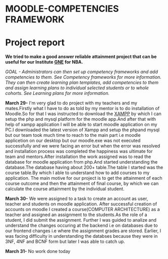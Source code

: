 # MOODLE-COMPETENCIES FRAMEWORK
# Project report
**We tried to make a good answer reliable attainment project that can be useful for our Institute [GNE](https://gndec.ac.in) for NBA.**

*GOAL - *Administrators can then set up competency frameworks and add competencies to them. See Competency frameworks for more information.
They can then create learning plan templates, add competencies to them and assign learning plans to individual selected students or to whole cohorts. See Learning plans for more information.**

**March 29-** I'm very glad to do project with my teachers and my mates.Firstly what I have to do as told by my mentor is to do installation of Moodle.So for that I was instructed to download the [XAMPP](https://www.apachefriends.org/download.html) by which I can setup the php and mysql platform for the moodle app.And after that with help of xampp application I will be able to start moodle application on my PC.I downloaded the latest version of Xampp and setup the phpand mysql but our team took much time to reach to the main part i.e moodle applicetion on our desktop but our moodle.exe was not executed successfully and we were facing an error but when the error was resolved and installation process was completed the happiness was ultimate for team and mentors.After installation the work assigned was to read the database for moodle application from php.And started understanding the database.The database having about 200+ table.The table I started was the course table.By which I able to understand how to add courses to my application. The main motive for our project is to get the attainment of each course outcome and then the attainment of final course, by which we can calculate the course attainment by the individual student.

**March 30-** We were assigned to a task to create an account as user, teacher and students on moodle application. After successful creation of accounts on moodle I created a course(COMPUTER ARCHITECTURE) as a teacher and assigned an assignment to the students.As the role of a student, I did submit the assignment. Further I was guided to analize and understand the changes occuring at the backend i.e on databases due to our frontend changes i.e where the assignment grades are stored. Earlier, I was facing difficulty in understanding the databses because they were in 3NF, 4NF and BCNF form but later I was able to catch up.  

**March 31-** No work done today

